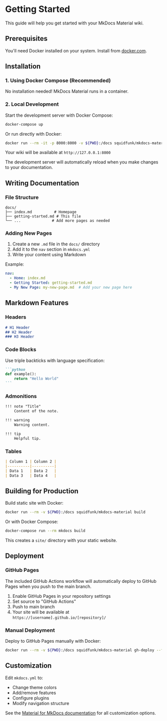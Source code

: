 # Getting Started

This guide will help you get started with your MkDocs Material wiki.

## Prerequisites

You'll need Docker installed on your system. Install from [docker.com](https://www.docker.com/get-started).

## Installation

### 1. Using Docker Compose (Recommended)

No installation needed! MkDocs Material runs in a container.

### 2. Local Development

Start the development server with Docker Compose:

```bash
docker-compose up
```

Or run directly with Docker:

```bash
docker run --rm -it -p 8000:8000 -v ${PWD}:/docs squidfunk/mkdocs-material
```

Your wiki will be available at `http://127.0.0.1:8000`

The development server will automatically reload when you make changes to your documentation.

## Writing Documentation

### File Structure

```
docs/
├── index.md          # Homepage
├── getting-started.md # This file
└── ...              # Add more pages as needed
```

### Adding New Pages

1. Create a new `.md` file in the `docs/` directory
2. Add it to the `nav` section in `mkdocs.yml`
3. Write your content using Markdown

Example:

```yaml
nav:
  - Home: index.md
  - Getting Started: getting-started.md
  - My New Page: my-new-page.md  # Add your new page here
```

## Markdown Features

### Headers

```markdown
# H1 Header
## H2 Header
### H3 Header
```

### Code Blocks

Use triple backticks with language specification:

````markdown
```python
def example():
    return "Hello World"
```
````

### Admonitions

```markdown
!!! note "Title"
    Content of the note.

!!! warning
    Warning content.

!!! tip
    Helpful tip.
```

### Tables

```markdown
| Column 1 | Column 2 |
|----------|----------|
| Data 1   | Data 2   |
| Data 3   | Data 4   |
```

## Building for Production

Build static site with Docker:

```bash
docker run --rm -v ${PWD}:/docs squidfunk/mkdocs-material build
```

Or with Docker Compose:

```bash
docker-compose run --rm mkdocs build
```

This creates a `site/` directory with your static website.

## Deployment

### GitHub Pages

The included GitHub Actions workflow will automatically deploy to GitHub Pages when you push to the main branch.

1. Enable GitHub Pages in your repository settings
2. Set source to "GitHub Actions"
3. Push to main branch
4. Your site will be available at `https://[username].github.io/[repository]/`

### Manual Deployment

Deploy to GitHub Pages manually with Docker:

```bash
docker run --rm -v ${PWD}:/docs squidfunk/mkdocs-material gh-deploy --force
```

## Customization

Edit `mkdocs.yml` to:

- Change theme colors
- Add/remove features
- Configure plugins
- Modify navigation structure

See the [Material for MkDocs documentation](https://squidfunk.github.io/mkdocs-material/) for all customization options.
